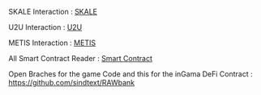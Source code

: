 SKALE Interaction : [SKALE](https://github.com/sindtext/reignalterworld/blob/Contract-Interaction/iSkale.cs)

U2U Interaction : [U2U](https://github.com/sindtext/reignalterworld/blob/Contract-Interaction/u2u.cs)

METIS Interaction : [METIS](https://github.com/sindtext/reignalterworld/blob/Contract-Interaction/iMetis.cs)

All Smart Contract Reader : [Smart Contract](https://github.com/sindtext/reignalterworld/tree/Smart-Contract-Reader)

Open Braches for the game Code and this for the inGama DeFi Contract : https://github.com/sindtext/RAWbank 
